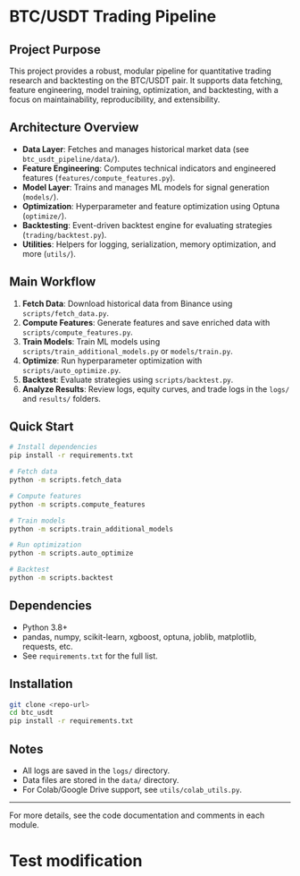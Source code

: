 # BTC/USDT Trading Pipeline

## Project Purpose
This project provides a robust, modular pipeline for quantitative trading research and backtesting on the BTC/USDT pair. It supports data fetching, feature engineering, model training, optimization, and backtesting, with a focus on maintainability, reproducibility, and extensibility.

## Architecture Overview
- **Data Layer**: Fetches and manages historical market data (see `btc_usdt_pipeline/data/`).
- **Feature Engineering**: Computes technical indicators and engineered features (`features/compute_features.py`).
- **Model Layer**: Trains and manages ML models for signal generation (`models/`).
- **Optimization**: Hyperparameter and feature optimization using Optuna (`optimize/`).
- **Backtesting**: Event-driven backtest engine for evaluating strategies (`trading/backtest.py`).
- **Utilities**: Helpers for logging, serialization, memory optimization, and more (`utils/`).

## Main Workflow
1. **Fetch Data**: Download historical data from Binance using `scripts/fetch_data.py`.
2. **Compute Features**: Generate features and save enriched data with `scripts/compute_features.py`.
3. **Train Models**: Train ML models using `scripts/train_additional_models.py` or `models/train.py`.
4. **Optimize**: Run hyperparameter optimization with `scripts/auto_optimize.py`.
5. **Backtest**: Evaluate strategies using `scripts/backtest.py`.
6. **Analyze Results**: Review logs, equity curves, and trade logs in the `logs/` and `results/` folders.

## Quick Start
```bash
# Install dependencies
pip install -r requirements.txt

# Fetch data
python -m scripts.fetch_data

# Compute features
python -m scripts.compute_features

# Train models
python -m scripts.train_additional_models

# Run optimization
python -m scripts.auto_optimize

# Backtest
python -m scripts.backtest
```

## Dependencies
- Python 3.8+
- pandas, numpy, scikit-learn, xgboost, optuna, joblib, matplotlib, requests, etc.
- See `requirements.txt` for the full list.

## Installation
```bash
git clone <repo-url>
cd btc_usdt
pip install -r requirements.txt
```

## Notes
- All logs are saved in the `logs/` directory.
- Data files are stored in the `data/` directory.
- For Colab/Google Drive support, see `utils/colab_utils.py`.

---

For more details, see the code documentation and comments in each module.
# Test modification
